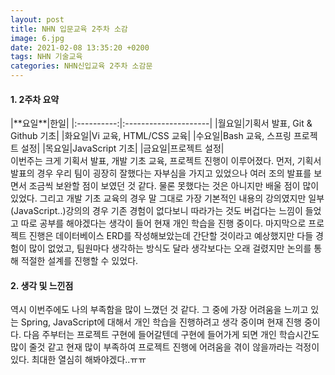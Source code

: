 ```yaml
---
layout: post
title: NHN 입문교육 2주차 소감
image: 6.jpg
date: 2021-02-08 13:35:20 +0200
tags: NHN 기술교육
categories: NHN신입교육 2주차 소감문
---
```

<h4> 1. 2주차 요약</h4>
|**요일**|한일|
|:----------:|:---------------------|
|월요일|기획서 발표, Git & Github 기초|
|화요일|Vi 교육, HTML/CSS 교육|
|수요일|Bash 교육, 스프링 프로젝트 설정|
|목요일|JavaScript 기초|
|금요일|프로젝트 설정|<br>
이번주는 크게 기획서 발표, 개발 기초 교육, 프로젝트 진행이 이루어졌다.
먼저, 기획서 발표의 경우 우리 팀이 굉장히 잘했다는 자부심을 가지고 있었으나 여러 조의 발표를 보면서 조금씩 보완할 점이 보였던 것 같다.
물론 못했다는 것은 아니지만 배울 점이 많이 있었다.
그리고 개발 기초 교육의 경우 말 그대로 가장 기본적인 내용의 강의였지만 일부(JavaScript..)강의의 경우 기존 경험이 없다보니 따라가는
것도 버겁다는 느낌이 들었고 따로 공부를 해야겠다는 생각이 들어 현재 개인 학습을 진행 중이다.
마지막으로 프로젝트 진행은 데이터베이스 ERD를 작성해보았는데 간단할 것이라고 예상했지만 다들 경험이 많이 없었고, 팀원마다 생각하는 방식도 달라 
생각보다는 오래 걸렸지만 논의를 통해 적절한 설계를 진행할 수 있었다.

<h4> 2. 생각 및 느낀점</h4>
역시 이번주에도 나의 부족함을 많이 느꼈던 것 같다. 그 중에 가장 어려움을 느끼고 있는 Spring, JavaScript에 대해서 개인 학습을 진행하려고 생각 중이며
현재 진행 중이다. 다음 주부터는 프로젝트 구현에 들어갈텐데 구현에 들어가게 되면 개인 학습시간도 많이 줄것 같고 현재 많이 부족하여 프로젝트 진행에 어려움을 겪이 않을까라는
 걱정이 있다. 최대한 열심히 해봐야겠다..ㅠㅠ
